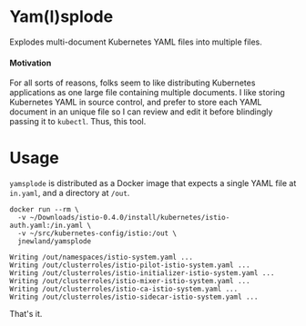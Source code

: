 # Yam(l)splode

Explodes multi-document Kubernetes YAML files into multiple files.

#### Motivation

For all sorts of reasons, folks seem to like distributing Kubernetes applications as one large file containing multiple documents. I like storing Kubernetes YAML in source control, and prefer to store each YAML document in an unique file so I can review and edit it before blindingly passing it to `kubectl`. Thus, this tool.

# Usage

`yamsplode` is distributed as a Docker image that expects a single YAML file at `in.yaml`, and a directory at `/out`.

    docker run --rm \
      -v ~/Downloads/istio-0.4.0/install/kubernetes/istio-auth.yaml:/in.yaml \
      -v ~/src/kubernetes-config/istio:/out \
      jnewland/yamsplode

    Writing /out/namespaces/istio-system.yaml ...
    Writing /out/clusterroles/istio-pilot-istio-system.yaml ...
    Writing /out/clusterroles/istio-initializer-istio-system.yaml ...
    Writing /out/clusterroles/istio-mixer-istio-system.yaml ...
    Writing /out/clusterroles/istio-ca-istio-system.yaml ...
    Writing /out/clusterroles/istio-sidecar-istio-system.yaml ...

That's it.
